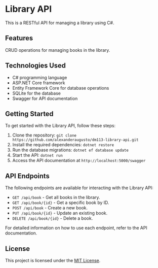 # Library API

This is a RESTful API for managing a library using C#.

## Features

CRUD operations for managing books in the library.

## Technologies Used

- C# programming language
- ASP.NET Core framework
- Entity Framework Core for database operations
- SQLite for the database
- Swagger for API documentation

## Getting Started

To get started with the Library API, follow these steps:

1. Clone the repository: `git clone https://github.com/alexanderaugusto/dm113-library-api.git`
2. Install the required dependencies: `dotnet restore`
4. Run the database migrations: `dotnet ef database update`
5. Start the API: `dotnet run`
6. Access the API documentation at `http://localhost:5000/swagger`

## API Endpoints

The following endpoints are available for interacting with the Library API:

- `GET /api/book` - Get all books in the library.
- `GET /api/book/{id}` - Get a specific book by ID.
- `POST /api/book` - Create a new book.
- `PUT /api/book/{id}` - Update an existing book.
- `DELETE /api/book/{id}` - Delete a book.

For detailed information on how to use each endpoint, refer to the API documentation.

## License

This project is licensed under the [MIT License](LICENSE).
